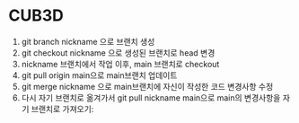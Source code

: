 # CUB3D



1. git branch nickname 으로 브랜치 생성
2. git checkout nickname 으로 생성된 브랜치로 head 변경
3. nickname 브랜치에서 작업 이후, main 브랜치로 checkout
4. git pull origin main으로 main브랜치 업데이트
5. git merge nickname 으로 main브랜치에 자신이 작성한 코드 변경사항 수정
6. 다시 자기 브랜치로 옮겨가서 git pull nickname main으로 main의 변경사항을 자기 브랜치로 가져오기:




